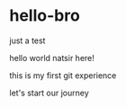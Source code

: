# hello-bro
just a test

hello world natsir here!

this is my first git experience 

let's start our journey
